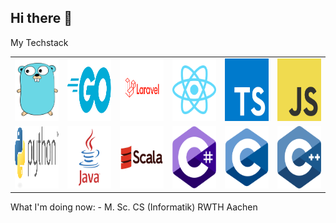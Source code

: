 ## Hi there 👋


My Techstack
<table>
  <tr>
    <td><img src="/assets/go-8.svg" width="100" height="100"></td>
    <td><img src="/assets/golang-1.svg" width="100" height="100"></td>
    <td><img src="/assets/Laravel.svg" width="100" height="100"></td>
    <td><img src="/assets/react-2.svg" width="100" height="100"></td>
    <td><img src="/assets/typescript.svg" width="100" height="100"></td>
    <td><img src="/assets/logo-javascript.svg" width="100" height="100"></td>
  </tr>
  <tr>
    <td><img src="/assets/python-3.svg" width="100" height="100"></td>
    <td><img src="/assets/java.svg" width="100" height="100"></td>
    <td><img src="/assets/scala-original-wordmark.svg" width="100" height="100"></td>
    <td><img src="/assets/c--4.svg" width="100" height="100"></td>
    <td><img src="/assets/c-1.svg" width="100" height="100"></td>
    <td><img src="/assets/c.svg" width="100" height="100"></td>
  </tr>
</table>
What I'm doing now:
- M. Sc. CS (Informatik) RWTH Aachen
